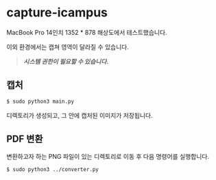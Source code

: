 # capture-icampus

MacBook Pro 14인치 1352 * 878 해상도에서 테스트했습니다.

이외 환경에서는 캡쳐 영역이 달라질 수 있습니다.

> ***시스템 권한이 필요할 수 있습니다.***

## 캡처

```bash
$ sudo python3 main.py
```

디렉토리가 생성되고, 그 안에 캡처된 이미지가 저장됩니다.

## PDF 변환

변환하고자 하는 PNG 파일이 있는 디렉토리로 이동 후 다음 명령어를 실행합니다.

```bash
$ sudo python3 ../converter.py
```